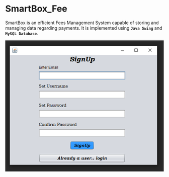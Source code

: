 # SmartBox_Fee
SmartBox is an efficient Fees Management System  capable of storing and managing data regarding payments.
It is implemented using **`Java Swing`** and **`MySQL Database`**.

![](https://github.com/nabeela14/SmartBox_Fee/blob/df1611bc6edf6bf93a44a28040ed15aedba273ea/Snapshots/Signup.png)





